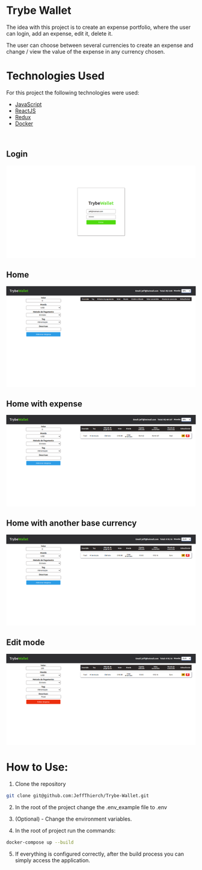 
# Trybe Wallet 

The idea with this project is to create an expense portfolio, where the user can login, add an expense, edit it, delete it.

The user can choose between several currencies to create an expense and change / view the value of the expense in any currency chosen.

# Technologies Used

For this project the following technologies were used:

- [JavaScript](https://developer.mozilla.org/pt-BR/docs/Web/JavaScript)
- [ReactJS](https://pt-br.reactjs.org/)
- [Redux](https://redux.js.org/)
- [Docker](https://www.docker.com/)

<br>

## Login

<img src="./public/login-screen.png">

<br>

## Home

<img src="./public/home.png">

<br>

## Home with expense

<img src="./public/home-with-expense.png">

<br>

## Home with another base currency

<img src="./public/home-with-another-base-currencie.png">

<br>

## Edit mode

<img src="./public/Home-Edit-mode.png">

<br>

# How to Use:

1. Clone the repository

  ~~~bash
  git clone git@github.com:JeffThierch/Trybe-Wallet.git
  ~~~

2. In the root of the project change the .env_example file to .env

3. (Optional) - Change the environment variables.

4. In the root of project run the commands:

  ~~~bash
  docker-compose up --build
  ~~~

5. If everything is configured correctly, after the build process you can simply access the application.
